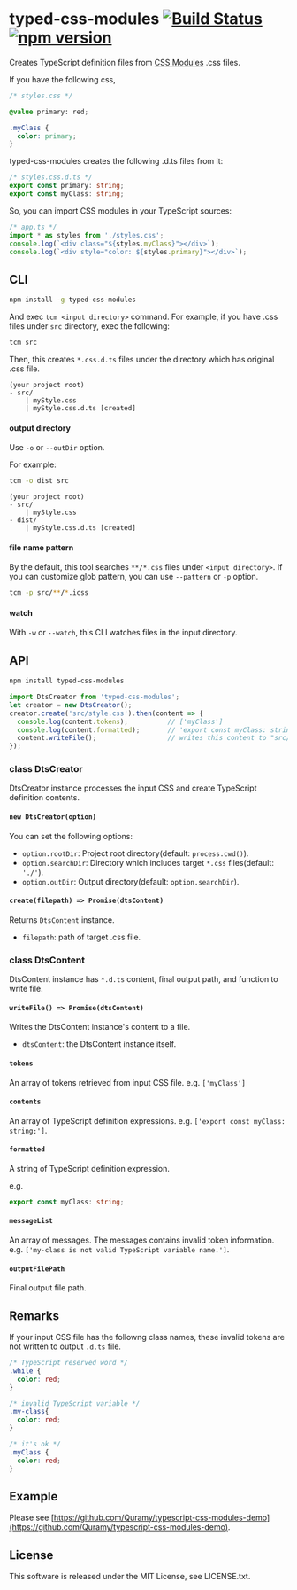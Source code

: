 # typed-css-modules [![Build Status](https://travis-ci.org/Quramy/typed-css-modules.svg?branch=master)](https://travis-ci.org/Quramy/typed-css-modules) [![npm version](https://badge.fury.io/js/typed-css-modules.svg)](http://badge.fury.io/js/typed-css-modules)

Creates TypeScript definition files from [CSS Modules](https://github.com/css-modules/css-modules) .css files.

If you have the following css, 

```css
/* styles.css */

@value primary: red;

.myClass {
  color: primary;
}
```

typed-css-modules creates the following .d.ts files from it:

```ts
/* styles.css.d.ts */
export const primary: string;
export const myClass: string;
```

So, you can import CSS modules in your TypeScript sources:

```ts
/* app.ts */
import * as styles from './styles.css';
console.log(`<div class="${styles.myClass}"></div>`);
console.log(`<div style="color: ${styles.primary}"></div>`);
```

## CLI

```sh
npm install -g typed-css-modules
```

And exec `tcm <input directory>` command. 
For example, if you have .css files under `src` directory, exec the following:

```sh
tcm src
```

Then, this creates `*.css.d.ts` files under the directory which has original .css file.

```text
(your project root)
- src/
    | myStyle.css
    | myStyle.css.d.ts [created]
```

#### output directory
Use `-o` or `--outDir` option.

For example:

```sh
tcm -o dist src
```

```text
(your project root)
- src/
    | myStyle.css
- dist/
    | myStyle.css.d.ts [created]
```

#### file name pattern

By the default, this tool searches `**/*.css` files under `<input directory>`.
If you can customize glob pattern, you can use `--pattern` or `-p` option.

```sh
tcm -p src/**/*.icss
```

#### watch
With `-w` or `--watch`, this CLI watches files in the input directory.

## API

```sh
npm install typed-css-modules
```

```js
import DtsCreator from 'typed-css-modules';
let creator = new DtsCreator();
creator.create('src/style.css').then(content => {
  console.log(content.tokens);          // ['myClass']
  console.log(content.formatted);       // 'export const myClass: string;'
  content.writeFile();                  // writes this content to "src/style.css.d.ts"
});
```

### class DtsCreator
DtsCreator instance processes the input CSS and create TypeScript definition contents.

#### `new DtsCreator(option)`
You can set the following options:

* `option.rootDir`: Project root directory(default: `process.cwd()`). 
* `option.searchDir`: Directory which includes target `*.css` files(default: `'./'`).
* `option.outDir`: Output directory(default: `option.searchDir`).

#### `create(filepath) => Promise(dtsContent)`
Returns `DtsContent` instance.

* `filepath`: path of target .css file.

### class DtsContent
DtsContent instance has `*.d.ts` content, final output path, and function to write file.

#### `writeFile() => Promise(dtsContent)`
Writes the DtsContent instance's content to a file.

* `dtsContent`: the DtsContent instance itself.

#### `tokens`
An array of tokens retrieved from input CSS file.
e.g. `['myClass']`

#### `contents`
An array of TypeScript definition expressions.
e.g. `['export const myClass: string;']`.

#### `formatted`
A string of TypeScript definition expression.

e.g.

```ts
export const myClass: string;
```

#### `messageList`
An array of messages. The messages contains invalid token information.
e.g. `['my-class is not valid TypeScript variable name.']`.

#### `outputFilePath`
Final output file path.

## Remarks
If your input CSS file has the followng class names, these invalid tokens are not written to output `.d.ts` file.

```css
/* TypeScript reserved word */
.while {
  color: red;
}

/* invalid TypeScript variable */
.my-class{
  color: red;
}

/* it's ok */
.myClass {
  color: red;
}
```

## Example
Please see [https://github.com/Quramy/typescript-css-modules-demo](https://github.com/Quramy/typescript-css-modules-demo).

## License
This software is released under the MIT License, see LICENSE.txt.
